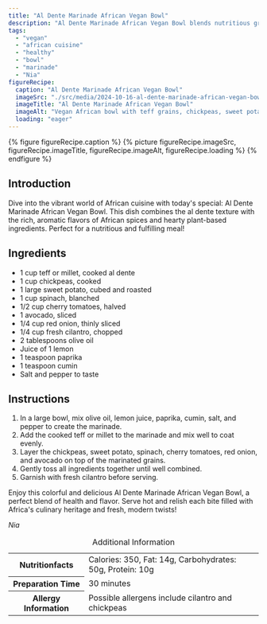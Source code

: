 ```yaml
---
title: "Al Dente Marinade African Vegan Bowl"
description: "Al Dente Marinade African Vegan Bowl blends nutritious grains, fresh vegetables, and aromatic spices in a delicious vegan dish, perfect for a healthy meal."
tags:
  - "vegan"
  - "african cuisine"
  - "healthy"
  - "bowl"
  - "marinade"
  - "Nia"
figureRecipe: 
  caption: "Al Dente Marinade African Vegan Bowl"
  imageSrc: "./src/media/2024-10-16-al-dente-marinade-african-vegan-bowl-1213.png"
  imageTitle: "Al Dente Marinade African Vegan Bowl"
  imageAlt: "Vegan African bowl with teff grains, chickpeas, sweet potatoes, spinach, cherry tomatoes, red onions, and avocado, garnished with cilantro on a light table."
  loading: "eager"
---
```


{% figure figureRecipe.caption %}
{% picture figureRecipe.imageSrc, figureRecipe.imageTitle, figureRecipe.imageAlt, figureRecipe.loading %}
{% endfigure %}

## Introduction

Dive into the vibrant world of African cuisine with today's special: Al Dente Marinade African Vegan Bowl. This dish combines the al dente texture with the rich, aromatic flavors of African spices and hearty plant-based ingredients. Perfect for a nutritious and fulfilling meal!

## Ingredients

- 1 cup teff or millet, cooked al dente
- 1 cup chickpeas, cooked
- 1 large sweet potato, cubed and roasted
- 1 cup spinach, blanched
- 1/2 cup cherry tomatoes, halved
- 1 avocado, sliced
- 1/4 cup red onion, thinly sliced
- 1/4 cup fresh cilantro, chopped
- 2 tablespoons olive oil
- Juice of 1 lemon
- 1 teaspoon paprika
- 1 teaspoon cumin
- Salt and pepper to taste

## Instructions

1. In a large bowl, mix olive oil, lemon juice, paprika, cumin, salt, and pepper to create the marinade.
2. Add the cooked teff or millet to the marinade and mix well to coat evenly.
3. Layer the chickpeas, sweet potato, spinach, cherry tomatoes, red onion, and avocado on top of the marinated grains.
4. Gently toss all ingredients together until well combined.
5. Garnish with fresh cilantro before serving.

Enjoy this colorful and delicious Al Dente Marinade African Vegan Bowl, a perfect blend of health and flavor. Serve hot and relish each bite filled with Africa's culinary heritage and fresh, modern twists!

*Nia*

<table><caption class='sr-only'>Additional Information</caption><tr><th>Nutritionfacts</th><td>Calories: 350, Fat: 14g, Carbohydrates: 50g, Protein: 10g&nbsp;</td></tr><tr><th>Preparation Time</th><td>30 minutes&nbsp;</td></tr><tr><th>Allergy Information</th><td>Possible allergens include cilantro and chickpeas&nbsp;</td></tr></table>

